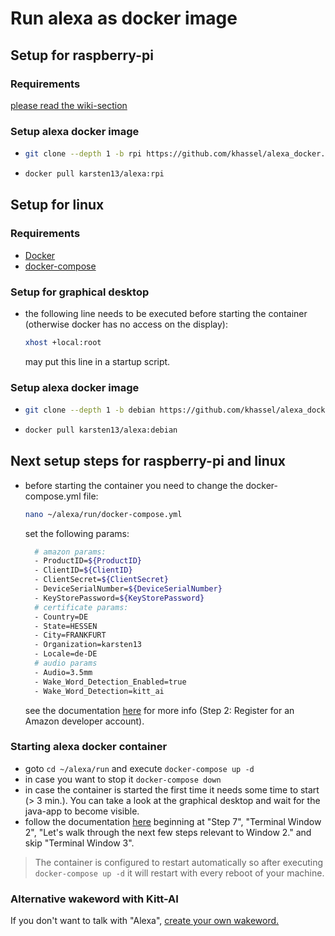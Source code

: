 # Run alexa as docker image

## Setup for raspberry-pi

### Requirements
[please read the wiki-section](https://github.com/khassel/alexa_docker/wiki/Prepare-your-raspberry-pi)

### Setup alexa docker image
-	```bash
	git clone --depth 1 -b rpi https://github.com/khassel/alexa_docker.git ~/alexa
	```
	
-	```bash
	docker pull karsten13/alexa:rpi
	```
	
## Setup for linux
### Requirements
- [Docker](https://docs.docker.com/engine/installation/)
- [docker-compose](https://docs.docker.com/compose/install/)


### Setup for graphical desktop
- the following line needs to be executed before starting the container (otherwise docker has no access on the display):
    ```bash
    xhost +local:root
    ```
  may put this line in a startup script.
  
### Setup alexa docker image
-	```bash
	git clone --depth 1 -b debian https://github.com/khassel/alexa_docker.git ~/alexa
	```
	
-	```bash
	docker pull karsten13/alexa:debian
	```

## Next setup steps for raspberry-pi and linux
	
-	before starting the container you need to change the docker-compose.yml file:
	```bash
	nano ~/alexa/run/docker-compose.yml
	```
	set the following params:
	```bash
      # amazon params:
      - ProductID=${ProductID}
      - ClientID=${ClientID}
      - ClientSecret=${ClientSecret}
      - DeviceSerialNumber=${DeviceSerialNumber}
      - KeyStorePassword=${KeyStorePassword}
      # certificate params:
      - Country=DE
      - State=HESSEN
      - City=FRANKFURT
      - Organization=karsten13
      - Locale=de-DE
      # audio params
      - Audio=3.5mm
      - Wake_Word_Detection_Enabled=true
      - Wake_Word_Detection=kitt_ai
	```
	see the documentation [here](https://github.com/alexa/alexa-avs-sample-app/wiki/Raspberry-Pi) for more info (Step 2: Register for an Amazon developer account).
	
### Starting alexa docker container
- goto ```cd ~/alexa/run``` and execute ```docker-compose up -d```
- in case you want to stop it ```docker-compose down```
- in case the container is started the first time it needs some time to start (> 3 min.). You can take a look at the graphical desktop and wait for the java-app to become visible.
- follow the documentation [here](https://github.com/alexa/alexa-avs-sample-app/wiki/Raspberry-Pi) beginning at "Step 7", "Terminal Window 2", "Let's walk through the next few steps relevant to Window 2." and skip "Terminal Window 3".

> The container is configured to restart automatically so after executing ```docker-compose up -d``` it will restart with every reboot of your machine.

### Alternative wakeword with Kitt-AI
If you don't want to talk with "Alexa", [create your own wakeword.](https://github.com/khassel/alexa_docker/wiki/Alternative-WakeWord-with-Kitt-AI)
